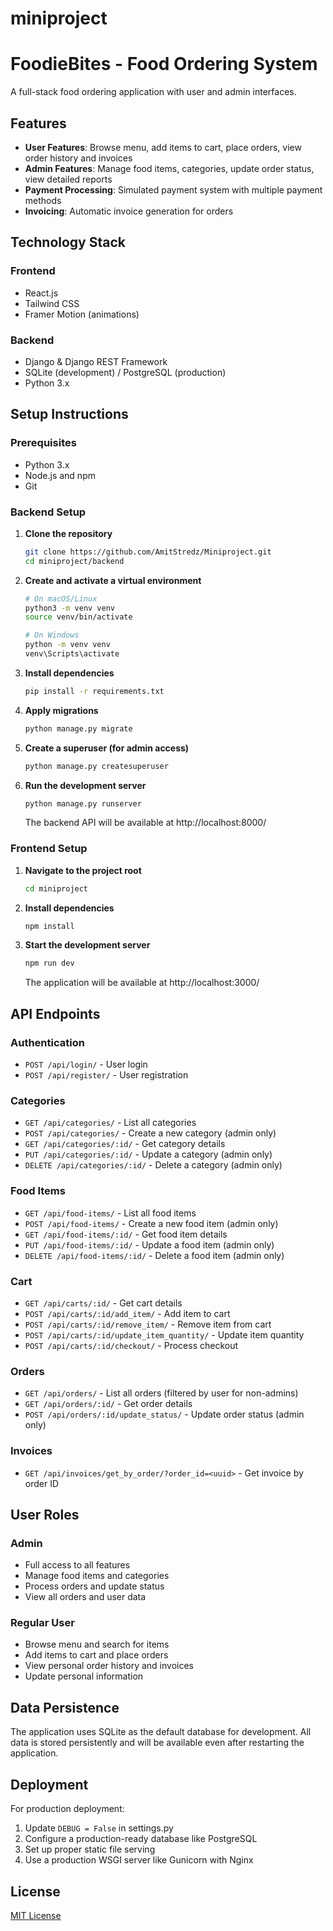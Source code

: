 # miniproject
 
# FoodieBites - Food Ordering System

A full-stack food ordering application with user and admin interfaces.

## Features

- **User Features**: Browse menu, add items to cart, place orders, view order history and invoices
- **Admin Features**: Manage food items, categories, update order status, view detailed reports
- **Payment Processing**: Simulated payment system with multiple payment methods
- **Invoicing**: Automatic invoice generation for orders

## Technology Stack

### Frontend
- React.js
- Tailwind CSS
- Framer Motion (animations)

### Backend
- Django & Django REST Framework
- SQLite (development) / PostgreSQL (production)
- Python 3.x

## Setup Instructions

### Prerequisites
- Python 3.x
- Node.js and npm
- Git

### Backend Setup

1. **Clone the repository**
   ```bash
   git clone https://github.com/AmitStredz/Miniproject.git
   cd miniproject/backend
   ```

2. **Create and activate a virtual environment**
   ```bash
   # On macOS/Linux
   python3 -m venv venv
   source venv/bin/activate

   # On Windows
   python -m venv venv
   venv\Scripts\activate
   ```

3. **Install dependencies**
   ```bash
   pip install -r requirements.txt
   ```

4. **Apply migrations**
   ```bash
   python manage.py migrate
   ```

5. **Create a superuser (for admin access)**
   ```bash
   python manage.py createsuperuser
   ```

6. **Run the development server**
   ```bash
   python manage.py runserver
   ```
   The backend API will be available at http://localhost:8000/

### Frontend Setup

1. **Navigate to the project root**
   ```bash
   cd miniproject
   ```

2. **Install dependencies**
   ```bash
   npm install
   ```

3. **Start the development server**
   ```bash
   npm run dev
   ```
   The application will be available at http://localhost:3000/

## API Endpoints

### Authentication
- `POST /api/login/` - User login
- `POST /api/register/` - User registration

### Categories
- `GET /api/categories/` - List all categories
- `POST /api/categories/` - Create a new category (admin only)
- `GET /api/categories/:id/` - Get category details
- `PUT /api/categories/:id/` - Update a category (admin only)
- `DELETE /api/categories/:id/` - Delete a category (admin only)

### Food Items
- `GET /api/food-items/` - List all food items
- `POST /api/food-items/` - Create a new food item (admin only)
- `GET /api/food-items/:id/` - Get food item details
- `PUT /api/food-items/:id/` - Update a food item (admin only)
- `DELETE /api/food-items/:id/` - Delete a food item (admin only)

### Cart
- `GET /api/carts/:id/` - Get cart details
- `POST /api/carts/:id/add_item/` - Add item to cart
- `POST /api/carts/:id/remove_item/` - Remove item from cart
- `POST /api/carts/:id/update_item_quantity/` - Update item quantity
- `POST /api/carts/:id/checkout/` - Process checkout

### Orders
- `GET /api/orders/` - List all orders (filtered by user for non-admins)
- `GET /api/orders/:id/` - Get order details
- `POST /api/orders/:id/update_status/` - Update order status (admin only)

### Invoices
- `GET /api/invoices/get_by_order/?order_id=<uuid>` - Get invoice by order ID

## User Roles

### Admin
- Full access to all features
- Manage food items and categories
- Process orders and update status
- View all orders and user data

### Regular User
- Browse menu and search for items
- Add items to cart and place orders
- View personal order history and invoices
- Update personal information

## Data Persistence

The application uses SQLite as the default database for development. All data is stored persistently and will be available even after restarting the application.

## Deployment

For production deployment:
1. Update `DEBUG = False` in settings.py
2. Configure a production-ready database like PostgreSQL
3. Set up proper static file serving
4. Use a production WSGI server like Gunicorn with Nginx

## License

[MIT License](LICENSE)
